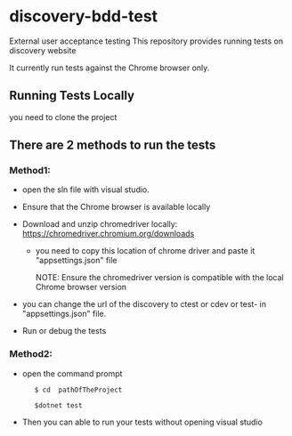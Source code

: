 # discovery-bdd-test
External user acceptance testing
This repository provides running tests on discovery website

It currently run tests against the Chrome browser only.

## Running Tests Locally

you need to clone the project 

## There are 2 methods to run the tests
### Method1: 
 - open the sln file with visual studio.
 - Ensure that the Chrome browser is available locally
 - Download and unzip chromedriver locally: https://chromedriver.chromium.org/downloads
	- you need to copy this location of chrome driver and paste it "appsettings.json" file
	
      NOTE: Ensure the chromedriver version is compatible with the local Chrome browser version
 
 - you can change the url of the discovery to ctest or cdev or test- in "appsettings.json" file.
 - Run or debug the tests 

### Method2: 
 - open the command prompt
	
		  $ cd  pathOfTheProject
 
		  $dotnet test  
	
 - Then you can able to run your tests without opening visual studio
